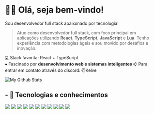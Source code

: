 <h1>🙋‍♂️ Olá, seja bem-vindo!</h1>

Sou desenvolvedor full stack apaixonado por tecnologia!
> Atuo como desenvolvedor full stack, com foco principal em aplicações utilizando **React**, **TypeScript**, **JavaScript** e **Lua**.
> Tenho experiência com metodologias ágeis e sou movido por desafios e inovação.

`💻` Stack favorita: React + TypeScript  
`❤️` Fascinado por **desenvolvimento web e sistemas inteligentes**
`📫` Para entrar em contato através do discord: @Kelve

<img align="center" href="https://marquezdev.com.br" target="_blank" src="https://github-readme-stats.vercel.app/api/top-langs/?username=marquezenrique&layout=compact&theme=transparent" alt="My Github Stats">

## - 🧠 Tecnologias e conhecimentos
[![](https://skillicons.dev/icons?i=lua)](https://www.lua.org/docs.html)
[![](https://skillicons.dev/icons?i=react)](https://reactjs.org/docs/getting-started.html)
[![](https://skillicons.dev/icons?i=vite)](https://vitejs.dev/guide/)
[![](https://skillicons.dev/icons?i=ts)](https://www.typescriptlang.org/docs/)
[![](https://skillicons.dev/icons?i=js)](https://developer.mozilla.org/en-US/docs/Web/JavaScript)
[![](https://skillicons.dev/icons?i=nodejs)](https://nodejs.org/en/docs/)
[![](https://skillicons.dev/icons?i=css)](https://developer.mozilla.org/en-US/docs/Web/CSS)
[![](https://skillicons.dev/icons?i=tailwind)](https://tailwindcss.com/docs)
[![](https://skillicons.dev/icons?i=mongodb)](https://www.mongodb.com/docs/)
[![](https://skillicons.dev/icons?i=mysql)](https://dev.mysql.com/doc/)
[![](https://skillicons.dev/icons?i=discordjs)](https://discord.js.org/#/docs/main/stable/general/welcome)
